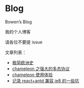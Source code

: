# Blog

Bowen’s Blog

我的个人博客

请各位不要提 issue

文章列表：

-   [极简欧洲史](https://github.com/Bowen7/Blog/issues/4)
-   [chameleon 之强大的多态协议](https://github.com/Bowen7/Blog/issues/3)
-   [chameleon 使用体验](https://github.com/Bowen7/Blog/issues/2)
-   [记录 react+antd 兼容 ie8 的一些坑](https://github.com/Bowen7/Blog/issues/1)
